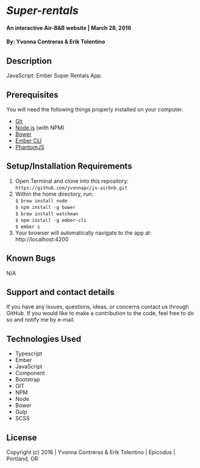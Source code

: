 # _Super-rentals_

#### An interactive Air-B&B website  | March 28, 2016

#### By: Yvonna Contreras & Erik Tolentino

## Description

JavaScript: Ember Super Rentals App.

## Prerequisites

You will need the following things properly installed on your computer.

* [Git](http://git-scm.com/)
* [Node.js](http://nodejs.org/) (with NPM)
* [Bower](http://bower.io/)
* [Ember CLI](http://www.ember-cli.com/)
* [PhantomJS](http://phantomjs.org/)

## Setup/Installation Requirements

1. Open Terminal and clone into this repository: ```https://github.com/yvonnapc/js-airbnb.git```
2. Within the home directory, run:<br>
       ```$ brew install node ```<br>
       ```$ npm install -g bower ```<br>
       ```$ brew install watchman ```<br>
       ```$ npm install -g ember-cli ```<br>
       ```$ ember s ```<br>
5. Your browser will automatically navigate to the app at: http://localhost:4200

## Known Bugs

N/A

## Support and contact details

If you have any issues, questions, ideas, or concerns contact us through GitHub. If you would like to make a contribution to the code, feel free to do so and notify me by e-mail.

## Technologies Used

* Typescript
* Ember
* JavaScript
* Component
* Bootstrap
* GIT
* NPM
* Node
* Bower
* Gulp
* SCSS

## License

Copyright (c) 2016  |  Yvonna Contreras & Erik Tolentino  |  Epicodus  |  Portland, OR

